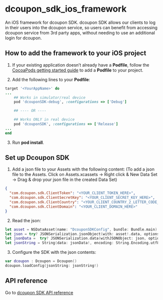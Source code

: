 # dcoupon_sdk_ios_framework

An iOS framework for dcoupon SDK. dcoupon SDK allows our clients to log in their users into the dcoupon service, so users can benefit from accessing dcoupon service from 3rd party apps, without needing to use an additional login for dcoupon.


## How to add the framework to your iOS project

1. If your existing application doesn’t already have a **Podfile**, follow the [CocoaPods getting started guide](https://guides.cocoapods.org/using/using-cocoapods.html) to add a **Podfile** to your project.

2. Add the following lines to your **Podfile**:
```ruby
target '<YourAppName>' do
...
    ## Works in simulator/real device
    pod 'dcouponSDK-debug', :configurations => ['Debug']

    ## ---- OR ----

    ## Works ONLY in real device
    pod 'dcouponSDK', :configurations => ['Release']
...
end
```
3. Run **pod install**.

## Set up Dcoupon SDK

1. Add a json file to your Assets with the following content: (To add a json file to the Assets. Click on Assets.xcassets -> Right click & New Data Set -> Drag & drop your json file in the created Data Set)

```json
{
  "com.dcoupon.sdk.ClientToken": "<YOUR_CLIENT_TOKEN_HERE>",
  "com.dcoupon.sdk.ClientSecretKey": "<YOUR_CLIENT_SECRET_KEY_HERE>",
  "com.dcoupon.sdk.ClientCountry": "<YOUR_CLIENT_COUNTRY_2_LETTER_CODE_HERE>",
  "com.dcoupon.sdk.ClientDomain": "<YOUR_CLIENT_DOMAIN_HERE>"
}
```

2. Read the json:
```swift
let asset = NSDataAsset(name: "DcouponSDKConfig", bundle: Bundle.main)
let json = try? JSONSerialization.jsonObject(with: asset!.data, options: JSONSerialization.ReadingOptions.allowFragments)
let jsonData =  try? JSONSerialization.data(withJSONObject: json, options: JSONSerialization.WritingOptions.prettyPrinted)
let jsonString = String(data: jsonData!, encoding: String.Encoding.utf8)     
```

3. Configure the SDK with the json contents:
```swift
var dcoupon : Dcoupon = Dcoupon()
dcoupon.loadConfig(jsonString: jsonString!)
```

## API reference

Go to [dcoupon SDK API reference](https://github.com/Scanbuy-Inc/dcoupon-public-docs/blob/master/dcoupon-sdk/APIREFERENCE.md)
